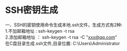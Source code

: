 # SSH密钥生成

一、SSH的密钥使用命令生成本地.ssh文件，生成方式有2种:<br>
        1.不加邮箱地址 :  ssh-keygen -t rsa<br>
        2.添加邮箱地址 ： ssh-keygen -t rsa -C "xxx@qq.com"<br>
        在C盘目录生成.ssh文件,目录位置: C:\Users\Administrator<br>





